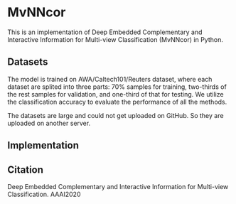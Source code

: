# MvNNcor
This is an implementation of Deep Embedded Complementary and Interactive Information for Multi-view Classification (MvNNcor) in Python.

## Datasets
The model is trained on AWA/Caltech101/Reuters dataset, where each dataset are splited into three parts: 70% samples for training, two-thirds of the rest samples for validation, and one-third of that for testing. We utilize the classification accuracy to evaluate the performance of all the methods.

The datasets are large and could not get uploaded on GitHub. So they are uploaded on another server.

## Implementation


## Citation
Deep Embedded Complementary and Interactive Information for Multi-view Classification. AAAI2020
